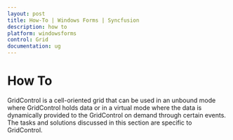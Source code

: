 ```yaml
---
layout: post
title: How-To | Windows Forms | Syncfusion
description: how to
platform: windowsforms
control: Grid
documentation: ug
---
```


# How To

GridControl is a cell-oriented grid that can be used in an unbound mode where GridControl holds data or in a virtual mode where the data is dynamically provided to the GridControl on demand through certain events. The tasks and solutions discussed in this section are specific to GridControl.

